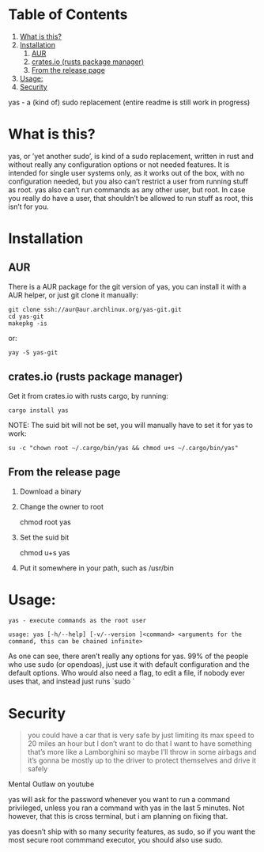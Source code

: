 
# Table of Contents

1.  [What is this?](#orgc03e8bf)
2.  [Installation](#org1610c4b)
    1.  [AUR](#org4fe5eda)
    2.  [crates.io (rusts package manager)](#org6d756f8)
    3.  [From the release page](#org6a5d33a)
3.  [Usage:](#org77ec7f2)
4.  [Security](#orgcaf6811)

yas - a (kind of) sudo replacement
(entire readme is still work in progress)


<a id="orgc03e8bf"></a>

# What is this?

yas, or &rsquo;yet another sudo&rsquo;, is kind of a sudo replacement, written in rust and without really any configuration options or not needed features.
It is intended for single user systems only, as it works out of the box, with no configuration needed, but you also can&rsquo;t restrict a user from running stuff as root.
yas also can&rsquo;t run commands as any other user, but root.
In case you really do have a user, that shouldn&rsquo;t be allowed to run stuff as root, this isn&rsquo;t for you.


<a id="org1610c4b"></a>

# Installation


<a id="org4fe5eda"></a>

## AUR

There is a AUR package for the git version of yas, you can install it with a AUR helper, or just git clone it manually:

    git clone ssh://aur@aur.archlinux.org/yas-git.git
    cd yas-git
    makepkg -is

or:

    yay -S yas-git


<a id="org6d756f8"></a>

## crates.io (rusts package manager)

Get it from crates.io with rusts cargo, by running:

    cargo install yas

NOTE: The suid bit will not be set, you will manually have to set it for yas to work:

    su -c "chown root ~/.cargo/bin/yas && chmod u+s ~/.cargo/bin/yas"


<a id="org6a5d33a"></a>

## From the release page

1.  Download a binary
2.  Change the owner to root

    chmod root yas

1.  Set the suid bit

    chmod u+s yas

1.  Put it somewhere in your path, such as /usr/bin


<a id="org77ec7f2"></a>

# Usage:

    yas - execute commands as the root user
    
    usage: yas [-h/--help] [-v/--version ]<command> <arguments for the command, this can be chained infinite>

As one can see, there aren&rsquo;t really any options for yas.
99% of the people who use sudo (or opendoas), just use it with default configuration and the default options.
Who would also need a flag, to edit a file, if nobody ever uses that, and instead just runs \`sudo <editor> <file>\`


<a id="orgcaf6811"></a>

# Security

> you could have a car that is very safe by just limiting its
> max speed to 20 miles an hour but I don&rsquo;t want to do that I want to have
> something that&rsquo;s more like a Lamborghini so maybe I&rsquo;ll throw in some airbags and
> it&rsquo;s gonna be mostly up to the driver to protect themselves and drive it safely

Mental Outlaw on youtube

yas will ask for the password whenever you want to run a command privileged, unless you ran a command with yas in the last 5 minutes. Not however, that this is cross terminal, but i am planning on fixing that.

yas doesn&rsquo;t ship with so many security features, as sudo, so if you want the most secure root commmand executor, you should also use sudo.

